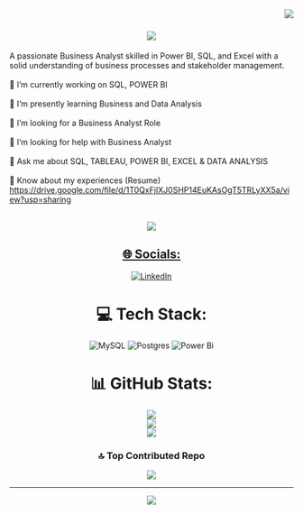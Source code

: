 <img align="right" src="https://visitor-badge.laobi.icu/badge?page_id=Reddy-project.ABOUT-ME" />

<h1 align="center">
    <img src="https://readme-typing-svg.herokuapp.com/?font=Righteous&size=35&center=true&vCenter=true&width=500&height=70&duration=4000&lines=Hi+There!+👋;+I'm+R+Maheswar+Reddy!;" />
</h1>

A passionate Business Analyst skilled in Power BI, SQL, and Excel with a solid understanding of business processes and stakeholder management. <br><br>🔭 I’m currently working on SQL, POWER BI<br><br> 🌱 I’m presently learning Business and Data Analysis<br> <br>👯 I’m looking for a Business Analyst Role<br><br>🤝 I’m looking for help with Business Analyst<br><br>💬 Ask me about SQL, TABLEAU, POWER BI, EXCEL & DATA ANALYSIS<br><br>📄 Know about my experiences (Resume) https://drive.google.com/file/d/1T0QxFjIXJ0SHP14EuKAsOgT5TRLyXX5a/view?usp=sharing<br><br><div align="center"> 
  <a href="mailto:pedro.sales.muniz@gmail.com">
    <img src="https://img.shields.io/badge/Gmail-333333?style=for-the-badge&logo=gmail&logoColor=red" />
    



## 🌐 Socials:
[![LinkedIn](https://img.shields.io/badge/LinkedIn-%230077B5.svg?logo=linkedin&logoColor=white)](https://linkedin.com/in/www.linkedin.com/in/r-maheswar-reddy1/) 

# 💻 Tech Stack:
![MySQL](https://img.shields.io/badge/mysql-4479A1.svg?style=for-the-badge&logo=mysql&logoColor=white) ![Postgres](https://img.shields.io/badge/postgres-%23316192.svg?style=for-the-badge&logo=postgresql&logoColor=white) ![Power Bi](https://img.shields.io/badge/power_bi-F2C811?style=for-the-badge&logo=powerbi&logoColor=black)
# 📊 GitHub Stats:
![](https://github-readme-stats.vercel.app/api?username=Reddy-project&theme=onedark&hide_border=false&include_all_commits=false&count_private=false)<br/>
![](https://github-readme-streak-stats.herokuapp.com/?user=Reddy-project&theme=onedark&hide_border=false)<br/>
![](https://github-readme-stats.vercel.app/api/top-langs/?username=Reddy-project&theme=onedark&hide_border=false&include_all_commits=false&count_private=false&layout=compact)

### 🔝 Top Contributed Repo
![](https://github-contributor-stats.vercel.app/api?username=Reddy-project&limit=5&theme=dark&combine_all_yearly_contributions=true)

---
[![](https://visitcount.itsvg.in/api?id=Reddy-project&icon=6&color=4)](https://visitcount.itsvg.in)

<!-- Proudly created with GPRM ( https://gprm.itsvg.in ) -->
